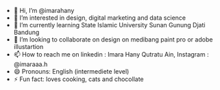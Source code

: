 - 👋 Hi, I’m @imarahany
- 👀 I’m interested in design, digital marketing and data science 
- 🌱 I’m currently learning State Islamic University Sunan Gunung Djati Bandung 
- 💞️ I’m looking to collaborate on design on medibang paint pro or adobe illustartion 
- 📫 How to reach me on linkedin : Imara Hany Qutratu Ain, Instagram : @imaraaa.h 
- 😄 Pronouns: English (intermediete level)
- ⚡ Fun fact: loves cooking, cats and chocollate

<!---
imarahany/imarahany is a ✨ special ✨ repository because its `README.md` (this file) appears on your GitHub profile.
You can click the Preview link to take a look at your changes.
--->

